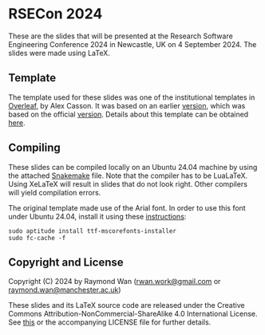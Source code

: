 # RSECon 2024

These are the slides that will be presented at the Research Software Engineering Conference 2024 in Newcastle, UK on 4 September 2024.  The slides were made using LaTeX.


##  Template

The template used for these slides was one of the institutional templates in [Overleaf](https://overleaf.com/), by Alex Casson.  It was based on an earlier [version](https://github.com/mundya/unofficial-university-of-manchester-beamer), which was based on the official [version](https://www.staffnet.manchester.ac.uk/brand/visual-identity/guidelines/presentations/).  Details about this template can be obtained [here](https://www.overleaf.com/latex/templates/university-of-manchester-presentation-beamer-template/rwcrzjmzcdyn).


##  Compiling

These slides can be compiled locally on an Ubuntu 24.04 machine by using the attached [Snakemake](https://snakemake.readthedocs.io/en/stable/) file.  Note that the compiler has to be LuaLaTeX.  Using XeLaTeX will result in slides that do not look right.  Other compilers will yield compilation errors.

The original template made use of the Arial font.  In order to use this font under Ubuntu 24.04, install it using these [instructions](https://askubuntu.com/questions/651441/how-to-install-arial-font-and-other-windows-fonts-in-ubuntu):

    sudo aptitude install ttf-mscorefonts-installer
    sudo fc-cache -f


## Copyright and License

Copyright (C) 2024 by Raymond Wan (rwan.work@gmail.com or raymond.wan@manchester.ac.uk)

These slides and its LaTeX source code are released under the Creative Commons Attribution-NonCommercial-ShareAlike 4.0 International License.  See [this](https://creativecommons.org/licenses/by-nc-sa/4.0/}{https://creativecommons.org/licenses/by-nc-sa/4.0/) or the accompanying LICENSE file for further details.


